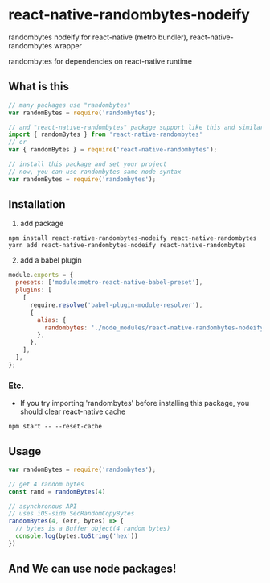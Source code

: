 # react-native-randombytes-nodeify

randombytes nodeify for react-native (metro bundler), react-native-randombytes wrapper

randombytes for dependencies on react-native runtime

## What is this
```js
// many packages use "randombytes"
var randomBytes = require('randombytes');

// and "react-native-randombytes" package support like this and similar API
import { randomBytes } from 'react-native-randombytes'
// or
var { randomBytes } = require('react-native-randombytes');

// install this package and set your project
// now, you can use randombytes same node syntax
var randomBytes = require('randombytes');
```

## Installation
1. add package
```
npm install react-native-randombytes-nodeify react-native-randombytes
yarn add react-native-randombytes-nodeify react-native-randombytes
```
2. add a babel plugin
```js
module.exports = {
  presets: ['module:metro-react-native-babel-preset'],
  plugins: [
    [
      require.resolve('babel-plugin-module-resolver'),
      {
        alias: {
          randombytes: './node_modules/react-native-randombytes-nodeify',
        },
      },
    ],
  ],
};
```

### Etc.
+ If you try importing 'randombytes' before installing this package, you should clear react-native cache
```
npm start -- --reset-cache
```

## Usage

```js
var randomBytes = require('randombytes');

// get 4 random bytes
const rand = randomBytes(4)

// asynchronous API
// uses iOS-side SecRandomCopyBytes
randomBytes(4, (err, bytes) => {
  // bytes is a Buffer object(4 random bytes)
  console.log(bytes.toString('hex'))
})
```

## And We can use node packages!